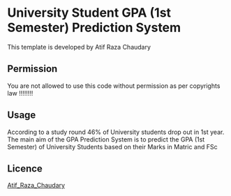 # University Student GPA (1st Semester) Prediction System

This template is developed by Atif Raza Chaudary

## Permission

You are not allowed to use this code without permission as per copyrights law !!!!!!!!

## Usage

According to a study round 46% of University students drop out in 1st year. The main aim of the GPA Prediction System is to predict the GPA (1st Semester) of University Students based on their Marks in Matric and FSc
## Licence

[Atif_Raza_Chaudary](https://www.linkedin.com/in/atif-raza-chaudary-7028a8154/)
